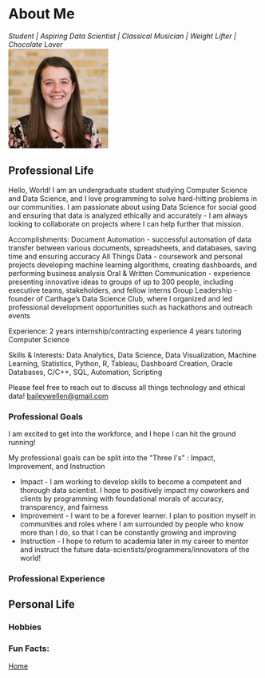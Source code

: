 # About Me  
*Student | Aspiring Data Scientist | Classical Musician | Weight Lifter | Chocolate Lover*  
![Headshot](headshot.jpg)  

## Professional Life  

Hello, World! I am an undergraduate student studying Computer Science and Data Science, and I love programming to solve hard-hitting problems in our communities. I am passionate about using Data Science for social good and ensuring that data is analyzed ethically and accurately - I am always looking to collaborate on projects where I can help further that mission.

Accomplishments:
Document Automation - successful automation of data transfer between various documents, spreadsheets, and databases, saving time and ensuring accuracy
All Things Data - coursework and personal projects developing machine learning algorithms, creating dashboards, and performing business analysis
Oral & Written Communication - experience presenting innovative ideas to groups of up to 300 people, including executive teams, stakeholders, and fellow interns
Group Leadership - founder of Carthage’s Data Science Club, where I organized and led professional development opportunities such as hackathons and outreach events

Experience:
2 years internship/contracting experience
4 years tutoring Computer Science

Skills & Interests:
Data Analytics, Data Science, Data Visualization, Machine Learning, Statistics, Python, R, Tableau, Dashboard Creation, Oracle Databases, C/C++, SQL, Automation, Scripting

Please feel free to reach out to discuss all things technology and ethical data!
baileywellen@gmail.com

### Professional Goals

I am excited to get into the workforce, and I hope I can hit the ground running! 

My professional goals can be split into the "Three I's" : Impact, Improvement, and Instruction

* Impact - I am working to develop skills to become a competent and thorough data scientist. I hope to positively impact my coworkers and clients by programming with foundational morals of accuracy, transparency, and fairness
* Improvement - I want to be a forever learner. I plan to position myself in communities and roles where I am surrounded by people who know more than I do, so that I can be constantly growing and improving 
* Instruction - I hope to return to academia later in my career to mentor and instruct the future data-scientists/programmers/innovators of the world!


### Professional Experience  


## Personal Life  

### Hobbies 

### Fun Facts:


 



 
 
[Home](index.md)
